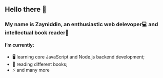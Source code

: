 ## Hello there 👋
### My name is Zayniddin, an enthusiastic web delevoper💻 and intellectual book reader📕

#### I’m currently:
- 🖥 learning core JavaScript and Node.js backend development;
- 📘 reading different books;
- ⚡ and many more


<!--
**Zayniddin602/Zayniddin602** is a ✨ _special_ ✨ repository because its `README.md` (this file) appears on your GitHub profile.

Here are some ideas to get you started:

- 🔭 I’m currently working on ...
- 🌱 I’m currently learning ...
- 👯 I’m looking to collaborate on ...
- 🤔 I’m looking for help with ...
- 💬 Ask me about ...
- 📫 How to reach me: ...
- 😄 Pronouns: ...
- ⚡ Fun fact: ...
-->
